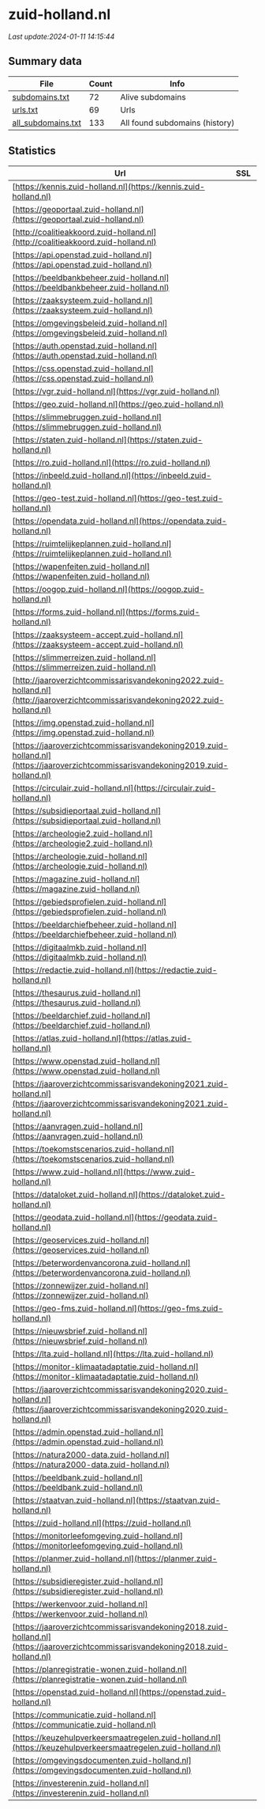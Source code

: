 # zuid-holland.nl
*Last update:2024-01-11 14:15:44*
## Summary data
| File       | Count | Info |
|------------|-------|------|
|[subdomains.txt](/data/zuid-holland/subdomains.txt)|72|Alive subdomains|
|[urls.txt](/data/zuid-holland/urls.txt)|69|Urls|
|[all_subdomains.txt](/data/zuid-holland/all_subdomains.txt)|133|All found subdomains (history)|
## Statistics
| Url | SSL | Server | Cookie | HSTS | CSP | XFO | XXP | RP | Tech |
|------------|-------|------|------|------|------|------|------|------|------|
|[https://kennis.zuid-holland.nl](https://kennis.zuid-holland.nl)| |nginx| |:white_check_mark: | | |:white_check_mark: | |:white_check_mark: | |:white_check_mark: | |Elementor:3.18.3 HST...| |
|[https://geoportaal.zuid-holland.nl](https://geoportaal.zuid-holland.nl)| | |:warning: |:white_check_mark: | | | | |:white_check_mark: | |HSTS| |
|[http://coalitieakkoord.zuid-holland.nl](http://coalitieakkoord.zuid-holland.nl)| |-|:warning: | | |:white_check_mark: | |:white_check_mark: | |Microsoft ASP.NET:-| |
|[https://api.openstad.zuid-holland.nl](https://api.openstad.zuid-holland.nl)| | | |:white_check_mark: | | |:white_check_mark: | |:white_check_mark: | |:white_check_mark: | |HSTS| |
|[https://beeldbankbeheer.zuid-holland.nl](https://beeldbankbeheer.zuid-holland.nl)| |picture pack|:warning: | | |:white_check_mark: | |:white_check_mark: | |:white_check_mark: | |Microsoft ASP.NET:4....| |
|[https://zaaksysteem.zuid-holland.nl](https://zaaksysteem.zuid-holland.nl)| | |:warning: |:white_check_mark: | | |:white_check_mark: | |:white_check_mark: | |:white_check_mark: | |HSTS| |
|[https://omgevingsbeleid.zuid-holland.nl](https://omgevingsbeleid.zuid-holland.nl)| | | | | | | |:white_check_mark: | |Azure Azure Front Do...| |
|[https://auth.openstad.zuid-holland.nl](https://auth.openstad.zuid-holland.nl)| | |:warning: |:white_check_mark: | | |:white_check_mark: | |:white_check_mark: | |:white_check_mark: | |Express HSTS Node.js| |
|[https://css.openstad.zuid-holland.nl](https://css.openstad.zuid-holland.nl)| | |:warning: |:white_check_mark: | | | | |:white_check_mark: | |Basic Express HSTS N...| |
|[https://vgr.zuid-holland.nl](https://vgr.zuid-holland.nl)| | | | | | | |:white_check_mark: | || |
|[https://geo.zuid-holland.nl](https://geo.zuid-holland.nl)| | |:warning: |:white_check_mark: | | | | |:white_check_mark: | |HSTS| |
|[https://slimmebruggen.zuid-holland.nl](https://slimmebruggen.zuid-holland.nl)| | | | | | | |:white_check_mark: | || |
|[https://staten.zuid-holland.nl](https://staten.zuid-holland.nl)| |-| |:white_check_mark: | |:white_check_mark: | |:white_check_mark: | |:white_check_mark: | |HSTS Microsoft ASP.N...| |
|[https://ro.zuid-holland.nl](https://ro.zuid-holland.nl)| | |:warning: |:white_check_mark: | | | | |:white_check_mark: | |HSTS| |
|[https://inbeeld.zuid-holland.nl](https://inbeeld.zuid-holland.nl)| | | |:white_check_mark: | | |:white_check_mark: | |:white_check_mark: | |:white_check_mark: | |HSTS| |
|[https://geo-test.zuid-holland.nl](https://geo-test.zuid-holland.nl)| | | |:white_check_mark: | | | | |:white_check_mark: | |HSTS| |
|[https://opendata.zuid-holland.nl](https://opendata.zuid-holland.nl)| | |:warning: |:white_check_mark: | | | | |:white_check_mark: | |HSTS| |
|[https://ruimtelijkeplannen.zuid-holland.nl](https://ruimtelijkeplannen.zuid-holland.nl)| |nginx| |:white_check_mark: | | | | |:white_check_mark: | |Bootstrap HSTS Nginx| |
|[https://wapenfeiten.zuid-holland.nl](https://wapenfeiten.zuid-holland.nl)| |apache| | | |:white_check_mark: | | |:white_check_mark: | |Apache HTTP Server D...| |
|[https://oogop.zuid-holland.nl](https://oogop.zuid-holland.nl)| | | | | | | |:white_check_mark: | || |
|[https://forms.zuid-holland.nl](https://forms.zuid-holland.nl)| |layer7-api-gateway| | | | | |:white_check_mark: | || |
|[https://zaaksysteem-accept.zuid-holland.nl](https://zaaksysteem-accept.zuid-holland.nl)| | |:warning: |:white_check_mark: | | |:white_check_mark: | |:white_check_mark: | |:white_check_mark: | |HSTS| |
|[https://slimmerreizen.zuid-holland.nl](https://slimmerreizen.zuid-holland.nl)| | | |:white_check_mark: | | |:white_check_mark: | |:white_check_mark: | |:white_check_mark: | |Express HSTS Node.js| |
|[http://jaaroverzichtcommissarisvandekoning2022.zuid-holland.nl](http://jaaroverzichtcommissarisvandekoning2022.zuid-holland.nl)| |-| |:white_check_mark: | |:white_check_mark: | |:white_check_mark: | |:white_check_mark: | |Microsoft ASP.NET:-| |
|[https://img.openstad.zuid-holland.nl](https://img.openstad.zuid-holland.nl)| | | |:white_check_mark: | |:white_check_mark: | |:white_check_mark: | |:white_check_mark: | |Express HSTS Node.js| |
|[https://jaaroverzichtcommissarisvandekoning2019.zuid-holland.nl](https://jaaroverzichtcommissarisvandekoning2019.zuid-holland.nl)| |apache| |:white_check_mark: | | |:white_check_mark: | | |:white_check_mark: | |Apache HTTP Server D...| |
|[https://circulair.zuid-holland.nl](https://circulair.zuid-holland.nl)| |nginx| |:white_check_mark: | | | | |:white_check_mark: | |Elementor:3.18.3 HST...| |
|[https://subsidieportaal.zuid-holland.nl](https://subsidieportaal.zuid-holland.nl)| | | |:white_check_mark: | | |:white_check_mark: | |:white_check_mark: | |:white_check_mark: | |HSTS| |
|[https://archeologie2.zuid-holland.nl](https://archeologie2.zuid-holland.nl)| | | | | | | |:white_check_mark: | |Apache HTTP Server M...| |
|[https://archeologie.zuid-holland.nl](https://archeologie.zuid-holland.nl)| |nginx|:warning: |:white_check_mark: | |:warning: |:white_check_mark: | |:white_check_mark: | |:white_check_mark: | |HSTS Nginx| |
|[https://magazine.zuid-holland.nl](https://magazine.zuid-holland.nl)| | | |:white_check_mark: | | |:white_check_mark: | |:white_check_mark: | |:white_check_mark: | |HSTS| |
|[https://gebiedsprofielen.zuid-holland.nl](https://gebiedsprofielen.zuid-holland.nl)| | |:warning: |:white_check_mark: | | | | |:white_check_mark: | |HSTS| |
|[https://beeldarchiefbeheer.zuid-holland.nl](https://beeldarchiefbeheer.zuid-holland.nl)| |picture pack|:warning: |:white_check_mark: | | |:white_check_mark: | |:white_check_mark: | |:white_check_mark: | |HSTS Microsoft ASP.N...| |
|[https://digitaalmkb.zuid-holland.nl](https://digitaalmkb.zuid-holland.nl)| || |:white_check_mark: | |:warning: |:white_check_mark: | |:white_check_mark: | |:white_check_mark: | |HTTP/3 LiteSpeed| |
|[https://redactie.zuid-holland.nl](https://redactie.zuid-holland.nl)| |-|:warning: |:white_check_mark: | |:white_check_mark: | |:white_check_mark: | |:white_check_mark: | |HSTS Microsoft ASP.N...| |
|[https://thesaurus.zuid-holland.nl](https://thesaurus.zuid-holland.nl)| | | | | | | |:white_check_mark: | || |
|[https://beeldarchief.zuid-holland.nl](https://beeldarchief.zuid-holland.nl)| | |:warning: |:white_check_mark: | | |:white_check_mark: | |:white_check_mark: | |:white_check_mark: | |HSTS Microsoft ASP.N...| |
|[https://atlas.zuid-holland.nl](https://atlas.zuid-holland.nl)| | |:warning: |:white_check_mark: | | | | |:white_check_mark: | |HSTS| |
|[https://www.openstad.zuid-holland.nl](https://www.openstad.zuid-holland.nl)| | |:warning: |:white_check_mark: | | | | |:white_check_mark: | || |
|[https://jaaroverzichtcommissarisvandekoning2021.zuid-holland.nl](https://jaaroverzichtcommissarisvandekoning2021.zuid-holland.nl)| |apache| |:white_check_mark: | | |:white_check_mark: | | |:white_check_mark: | |Apache HTTP Server D...| |
|[https://aanvragen.zuid-holland.nl](https://aanvragen.zuid-holland.nl)| | |:warning: |:white_check_mark: | |:white_check_mark: | |:white_check_mark: | |:white_check_mark: | |HSTS| |
|[https://toekomstscenarios.zuid-holland.nl](https://toekomstscenarios.zuid-holland.nl)| |apache| |:white_check_mark: | | |:white_check_mark: | | |:white_check_mark: | |Apache HTTP Server D...| |
|[https://www.zuid-holland.nl](https://www.zuid-holland.nl)| |-| |:white_check_mark: | |:white_check_mark: | |:white_check_mark: | |:white_check_mark: | |Google Tag Manager H...| |
|[https://dataloket.zuid-holland.nl](https://dataloket.zuid-holland.nl)| |nginx|:warning: |:white_check_mark: | |:warning: |:white_check_mark: | | |:white_check_mark: | |Azure HSTS Nginx| |
|[https://geodata.zuid-holland.nl](https://geodata.zuid-holland.nl)| | |:warning: |:white_check_mark: | | |:white_check_mark: | |:white_check_mark: | |:white_check_mark: | |HSTS Java| |
|[https://geoservices.zuid-holland.nl](https://geoservices.zuid-holland.nl)| | |:warning: |:white_check_mark: | | | | |:white_check_mark: | |HSTS| |
|[https://beterwordenvancorona.zuid-holland.nl](https://beterwordenvancorona.zuid-holland.nl)| |apache| |:white_check_mark: | | |:white_check_mark: | | |:white_check_mark: | |Apache HTTP Server D...| |
|[https://zonnewijzer.zuid-holland.nl](https://zonnewijzer.zuid-holland.nl)| |nginx|:warning: |:white_check_mark: | | |:white_check_mark: | |:white_check_mark: | |:white_check_mark: | |Azure HSTS Nginx| |
|[https://geo-fms.zuid-holland.nl](https://geo-fms.zuid-holland.nl)| | |:warning: |:white_check_mark: | | | | |:white_check_mark: | |HSTS Java| |
|[https://nieuwsbrief.zuid-holland.nl](https://nieuwsbrief.zuid-holland.nl)| |nginx| |:white_check_mark: | | | | |:white_check_mark: | |HSTS Nginx| |
|[https://lta.zuid-holland.nl](https://lta.zuid-holland.nl)| |gunicorn| | | |:white_check_mark: | | |:white_check_mark: | |Python gunicorn| |
|[https://monitor-klimaatadaptatie.zuid-holland.nl](https://monitor-klimaatadaptatie.zuid-holland.nl)| | | |:white_check_mark: | | | |:white_check_mark: | |HSTS| |
|[https://jaaroverzichtcommissarisvandekoning2020.zuid-holland.nl](https://jaaroverzichtcommissarisvandekoning2020.zuid-holland.nl)| |apache| |:white_check_mark: | | |:white_check_mark: | | |:white_check_mark: | |Apache HTTP Server D...| |
|[https://admin.openstad.zuid-holland.nl](https://admin.openstad.zuid-holland.nl)| | | |:white_check_mark: | | |:white_check_mark: | |:white_check_mark: | |:white_check_mark: | |HSTS| |
|[https://natura2000-data.zuid-holland.nl](https://natura2000-data.zuid-holland.nl)| |nginx|:warning: |:white_check_mark: | |:warning: |:white_check_mark: | | |:white_check_mark: | |Azure HSTS Nginx| |
|[https://beeldbank.zuid-holland.nl](https://beeldbank.zuid-holland.nl)| | |:warning: |:white_check_mark: | | |:white_check_mark: | |:white_check_mark: | |:white_check_mark: | |HSTS Microsoft ASP.N...| |
|[https://staatvan.zuid-holland.nl](https://staatvan.zuid-holland.nl)| |nginx/1.21.5| | | |:white_check_mark: | | |:white_check_mark: | |Elementor:3.17.3 MyS...| |
|[https://zuid-holland.nl](https://zuid-holland.nl)| |-| |:white_check_mark: | |:white_check_mark: | |:white_check_mark: | |:white_check_mark: | |HSTS Microsoft ASP.N...| |
|[https://monitorleefomgeving.zuid-holland.nl](https://monitorleefomgeving.zuid-holland.nl)| | | | | | | |:white_check_mark: | |Azure Azure Front Do...| |
|[https://planmer.zuid-holland.nl](https://planmer.zuid-holland.nl)| | | |:white_check_mark: | |:white_check_mark: | |:white_check_mark: | |:white_check_mark: | |Azure Azure Front Do...| |
|[https://subsidieregister.zuid-holland.nl](https://subsidieregister.zuid-holland.nl)| |nginx|:warning: |:white_check_mark: | | | | |:white_check_mark: | |Azure HSTS Nginx| |
|[https://werkenvoor.zuid-holland.nl](https://werkenvoor.zuid-holland.nl)| |litespeed| |:white_check_mark: | | |:white_check_mark: | | |:white_check_mark: | |Google Tag Manager H...| |
|[https://jaaroverzichtcommissarisvandekoning2018.zuid-holland.nl](https://jaaroverzichtcommissarisvandekoning2018.zuid-holland.nl)| | | | | | | |:white_check_mark: | |Apache HTTP Server D...| |
|[https://planregistratie-wonen.zuid-holland.nl](https://planregistratie-wonen.zuid-holland.nl)| | | |:white_check_mark: | | | |:white_check_mark: | |HSTS| |
|[https://openstad.zuid-holland.nl](https://openstad.zuid-holland.nl)| | |:warning: |:white_check_mark: | | | | |:white_check_mark: | |Basic Express HSTS N...| |
|[https://communicatie.zuid-holland.nl](https://communicatie.zuid-holland.nl)| |-| |:white_check_mark: | |:white_check_mark: | |:white_check_mark: | |:white_check_mark: | |HSTS Microsoft ASP.N...| |
|[https://keuzehulpverkeersmaatregelen.zuid-holland.nl](https://keuzehulpverkeersmaatregelen.zuid-holland.nl)| |waitress|:warning: |:white_check_mark: | | | | |:white_check_mark: | |Azure Bootstrap:5.1....| |
|[https://omgevingsdocumenten.zuid-holland.nl](https://omgevingsdocumenten.zuid-holland.nl)| | | |:white_check_mark: | | |:white_check_mark: | |:white_check_mark: | |:white_check_mark: | |HSTS| |
|[https://investerenin.zuid-holland.nl](https://investerenin.zuid-holland.nl)| | | | | | | |:white_check_mark: | |HSTS| |
